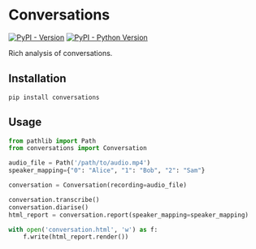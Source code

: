 # Conversations

[![PyPI - Version](https://img.shields.io/pypi/v/conversations.svg)](https://pypi.org/project/conversations)
[![PyPI - Python Version](https://img.shields.io/pypi/pyversions/conversations.svg)](https://pypi.org/project/conversations)


Rich analysis of conversations.

## Installation

```console
pip install conversations
```


## Usage

```python
from pathlib import Path
from conversations import Conversation

audio_file = Path('/path/to/audio.mp4')
speaker_mapping={"0": "Alice", "1": "Bob", "2": "Sam"}

conversation = Conversation(recording=audio_file)

conversation.transcribe()
conversation.diarise()
html_report = conversation.report(speaker_mapping=speaker_mapping)

with open('conversation.html', 'w') as f:
    f.write(html_report.render())
```



